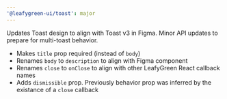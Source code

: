 ```yaml
---
'@leafygreen-ui/toast': major
---
```


Updates Toast design to align with Toast v3 in Figma. Minor API updates to prepare for multi-toast behavior.
- Makes `title` prop required (instead of `body`)
- Renames `body` to `description` to align with Figma component
- Renames `close` to `onClose` to align with other LeafyGreen React callback names
- Adds `dismissible` prop. Previously behavior prop was inferred by the existance of a `close` callback
